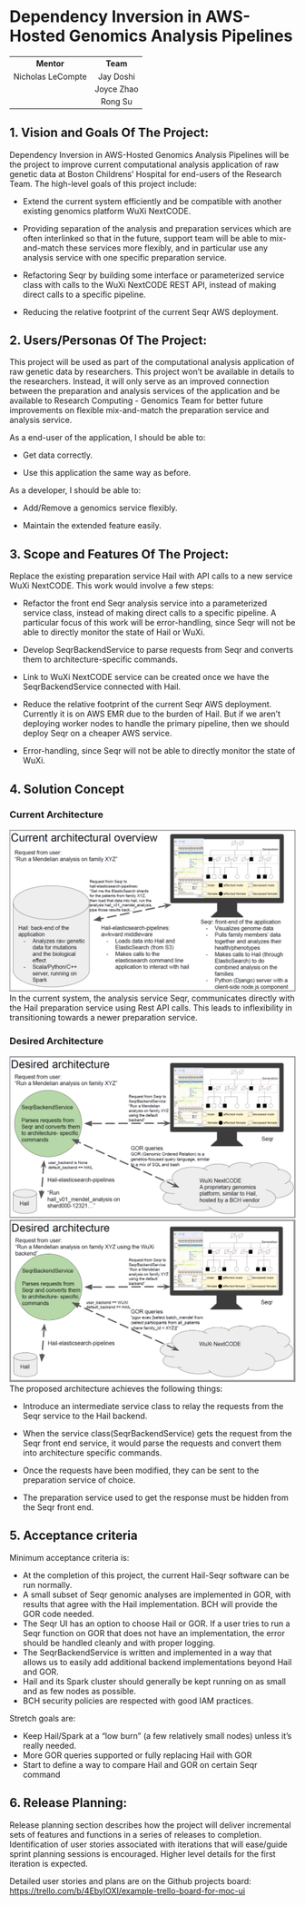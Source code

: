 # Dependency Inversion in AWS-Hosted Genomics Analysis Pipelines

<table>
    <tr>
    <th>Mentor</th>
    <th>Team</th>
    </tr>
    <tr>
        <td align="center">Nicholas LeCompte</td>
        <td align="center">Jay Doshi</td>
    </tr>
    <tr >
        <td align="center" ></td>
        <td align="center">Joyce Zhao</td>
    </tr>
    <tr>
        <td align="center"></td>
        <td align="center">Rong Su</td>
    </tr>
</table>


## 1. Vision and Goals Of The Project:

Dependency Inversion in AWS-Hosted Genomics Analysis Pipelines will be the project to improve current computational analysis application of raw genetic data at Boston Childrens’ Hospital for end-users of the Research Team. The high-level goals of this project include:

-   Extend the current system efficiently and be compatible with another existing genomics platform WuXi NextCODE.
    
-   Providing separation of the analysis and preparation services which are often interlinked so that in the future, support team will be able to mix-and-match these services more flexibly, and in particular use any analysis service with one specific preparation service.
    
-   Refactoring Seqr by building some interface or parameterized service class with calls to the WuXi NextCODE REST API, instead of making direct calls to a specific pipeline.
    
-   Reducing the relative footprint of the current Seqr AWS deployment.

## 2. Users/Personas Of The Project:

This project will be used as part of the computational analysis application of raw genetic data by researchers. This project won’t be available in details to the researchers. Instead, it will only serve as an improved connection between the preparation and analysis services of the application and be available to Research Computing - Genomics Team for better future improvements on flexible mix-and-match the preparation service and analysis service.

As a end-user of the application, I should be able to:

-   Get data correctly.
    
-   Use this application the same way as before.

As a developer, I should be able to:

-   Add/Remove a genomics service flexibly.
    
-   Maintain the extended feature easily.


## 3. Scope and Features Of The Project:

Replace the existing preparation service Hail with API calls to a new service WuXi NextCODE. This work would involve a few steps:

-   Refactor the front end Seqr analysis service into a parameterized service class, instead of making direct calls to a specific pipeline. A particular focus of this work will be error-handling, since Seqr will not be able to directly monitor the state of Hail or WuXi.
    
-   Develop SeqrBackendService to parse requests from Seqr and converts them to architecture-specific commands.
    
-   Link to WuXi NextCODE service can be created once we have the SeqrBackendService connected with Hail.
    
-   Reduce the relative footprint of the current Seqr AWS deployment. Currently it is on AWS EMR due to the burden of Hail. But if we aren’t deploying worker nodes to handle the primary pipeline, then we should deploy Seqr on a cheaper AWS service.
    
-   Error-handling, since Seqr will not be able to directly monitor the state of WuXi.

## 4. Solution Concept

### Current Architecture
![CurrentArchitecture](https://github.com/BU-NU-CLOUD-F19/Dependency_Inversion_in_AWS-Hosted_Genomics_Analysis_Pipelines/blob/master/Documents/Images/CurrentArchitecture.png)In the current system, the analysis service Seqr, communicates directly with the Hail preparation service using Rest API calls. This leads to inflexibility in transitioning towards a newer preparation service.

### Desired Architecture
![DesiredArchitecture](https://github.com/BU-NU-CLOUD-F19/Dependency_Inversion_in_AWS-Hosted_Genomics_Analysis_Pipelines/blob/master/Documents/Images/DesiredArchitecture1.png)![DesiredArchitecture](https://github.com/BU-NU-CLOUD-F19/Dependency_Inversion_in_AWS-Hosted_Genomics_Analysis_Pipelines/blob/master/Documents/Images/DesiredArchitecture2.png)The proposed architecture achieves the following things:

-   Introduce an intermediate service class to relay the requests from the Seqr service to the Hail backend.
    
-   When the service class(SeqrBackendService) gets the request from the Seqr front end service, it would parse the requests and convert them into architecture specific commands.
    
-   Once the requests have been modified, they can be sent to the preparation service of choice.
    
-   The preparation service used to get the response must be hidden from the Seqr front end.


## 5. Acceptance criteria

Minimum acceptance criteria is:
- At the completion of this project, the current Hail-Seqr software can be run normally.
- A small subset of Seqr genomic analyses are implemented in GOR, with results that agree with the Hail implementation. BCH will provide the GOR code needed.
- The Seqr UI has an option to choose Hail or GOR. If a user tries to run a Seqr function on GOR that does not have an implementation, the error should be handled cleanly and with proper logging.
- The SeqrBackendService is written and implemented in a way that allows us to easily add additional backend implementations beyond Hail and GOR.
- Hail and its Spark cluster should generally be kept running on as small and as few nodes as possible.
- BCH security policies are respected with good IAM practices.

Stretch goals are:
- Keep Hail/Spark at a “low burn” (a few relatively small nodes) unless it’s really needed.
- More GOR queries supported or fully replacing Hail with GOR
- Start to define a way to compare Hail and GOR on certain Seqr command



## 6. Release Planning:

Release planning section describes how the project will deliver incremental sets of features and functions in a series of releases to completion. Identification of user stories associated with iterations that will ease/guide sprint planning sessions is encouraged. Higher level details for the first iteration is expected.

Detailed user stories and plans are on the Github projects board: 
https://trello.com/b/4EbylOXI/example-trello-board-for-moc-ui

